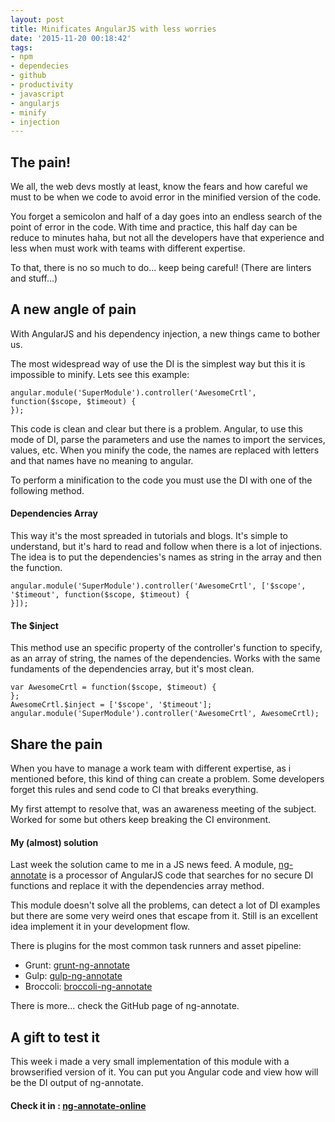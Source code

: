 ```yaml
---
layout: post
title: Minificates AngularJS with less worries
date: '2015-11-20 00:18:42'
tags:
- npm
- dependecies
- github
- productivity
- javascript
- angularjs
- minify
- injection
---
```


## The pain!
We all, the web devs mostly at least, know the fears and how careful we must to be when we code to avoid error in the minified version of the code.

You forget a semicolon and half of a day goes into an endless search of the point of error in the code. With time and practice, this half day can be reduce to minutes haha, but not all the developers have that experience and less when must work with teams with different expertise.

To that, there is no so much to do... keep being careful! (There are linters and stuff...)

## A new angle of pain

With AngularJS and his dependency injection, a new things came to bother us.

The most widespread way of use the DI is the simplest way but this it is impossible to minify.
Lets see this example:
```language-javascript
angular.module('SuperModule').controller('AwesomeCrtl', function($scope, $timeout) {
});
```
This code is clean and clear but there is a problem. Angular, to use this mode of DI, parse the parameters and use the names to import the services, values, etc.
When you minify the code, the names are replaced with letters and that names have no meaning to angular.

To perform a minification to the code you must use the DI with one of the following method.

#### Dependencies Array
This way it's the most spreaded in tutorials and blogs. It's simple to understand, but it's hard to read and follow when there is a lot of injections.
The idea is to put the dependencies's names as string in the array and then the function.
```language-javascript
angular.module('SuperModule').controller('AwesomeCrtl', ['$scope', '$timeout', function($scope, $timeout) {
}]);
``` 
#### The $inject
This method use an specific property of the controller's function to specify, as an array of string, the names of the dependencies. Works with the same fundaments of the dependencies array, but it's most clean.
```language-javascript
var AwesomeCrtl = function($scope, $timeout) {
};
AwesomeCrtl.$inject = ['$scope', '$timeout'];
angular.module('SuperModule').controller('AwesomeCrtl', AwesomeCrtl);
``` 

## Share the pain
When you have to manage a work team with different expertise, as i mentioned before, this kind of thing can create a problem. Some developers forget this rules and send code to CI that breaks everything.

My first attempt to resolve that, was an awareness meeting of the subject. Worked for some but others keep breaking the CI environment.

#### My (almost) solution
Last week the solution came to me in a JS news feed. A module, [ng-annotate](https://github.com/olov/ng-annotate) is a processor of AngularJS code that searches for no secure DI functions and replace it with the dependencies array method.

This module doesn't solve all the problems, can detect a lot of DI examples but there are some very weird ones that escape from it.
Still is an excellent idea implement it in your development flow.

There is plugins for the most common task runners and asset pipeline:

* Grunt: [grunt-ng-annotate](https://www.npmjs.com/package/grunt-ng-annotate)
* Gulp: [gulp-ng-annotate](https://www.npmjs.com/package/gulp-ng-annotate/)
* Broccoli: [broccoli-ng-annotate](https://www.npmjs.com/package/broccoli-ng-annotate)

There is more... check the GitHub page of ng-annotate.

## A gift to test it
This week i made a very small implementation of this module with a browserified version of it.
You can put you Angular code and view how will be the DI output of ng-annotate.

#### Check it in : [ng-annotate-online](http://manrueda.github.io/ng-annotate-online/)